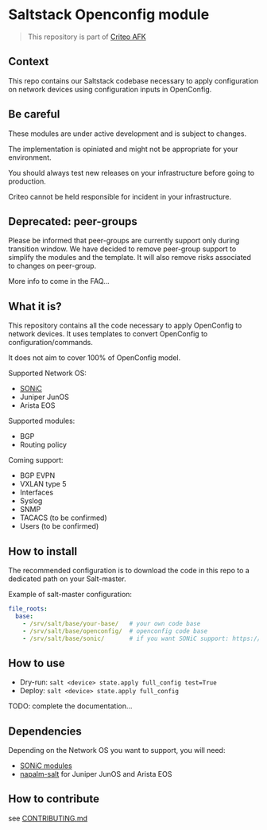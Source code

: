 # Saltstack Openconfig module

> This repository is part of [Criteo AFK](https://github.com/criteo/criteo-network-automation-stack)

## Context

This repo contains our Saltstack codebase necessary to apply configuration on network devices using configuration inputs in OpenConfig.

## Be careful

These modules are under active development and is subject to changes.

The implementation is opiniated and might not be appropriate for your environment.

You should always test new releases on your infrastructure before going to production.

Criteo cannot be held responsible for incident in your infrastructure.

## Deprecated: peer-groups

Please be informed that peer-groups are currently support only during transition window. We have decided to remove peer-group support to simplify the modules and the template. It will also remove risks associated to changes on peer-group.

More info to come in the FAQ...

## What it is?

This repository contains all the code necessary to apply OpenConfig to network devices. It uses templates to convert OpenConfig to configuration/commands.

It does not aim to cover 100% of OpenConfig model.

Supported Network OS:
- [SONiC](https://github.com/sonic-net/SONiC)
- Juniper JunOS
- Arista EOS

Supported modules:
- BGP
- Routing policy

Coming support:
- BGP EVPN
- VXLAN type 5
- Interfaces
- Syslog
- SNMP
- TACACS (to be confirmed)
- Users (to be confirmed)

## How to install

The recommended configuration is to download the code in this repo to a dedicated path on your Salt-master.

Example of salt-master configuration:
```yaml
file_roots:
  base:
    - /srv/salt/base/your-base/   # your own code base
    - /srv/salt/base/openconfig/  # openconfig code base
    - /srv/salt/base/sonic/       # if you want SONiC support: https://github.com/criteo/sonic-saltstack
```

## How to use

* Dry-run: `salt <device> state.apply full_config test=True`
* Deploy: `salt <device> state.apply full_config`

TODO: complete the documentation...

## Dependencies

Depending on the Network OS you want to support, you will need:
- [SONiC modules](https://github.com/criteo/sonic-saltstack)
- [napalm-salt](https://github.com/napalm-automation/napalm-salt) for Juniper JunOS and Arista EOS

## How to contribute

see [CONTRIBUTING.md](CONTRIBUTING.md)
